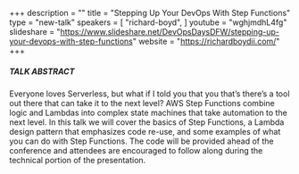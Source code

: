 +++
description = ""
title = "Stepping Up Your DevOps With Step Functions"
type = "new-talk"
speakers = [
        "richard-boyd",
]
youtube = "wghjmdhL4fg"
slideshare = "https://www.slideshare.net/DevOpsDaysDFW/stepping-up-your-devops-with-step-functions"
website = "https://richardboydii.com/"
+++
##### TALK ABSTRACT

Everyone loves Serverless, but what if I told you that you that’s there’s a tool out there that can take it to the next level? AWS Step Functions combine logic and Lambdas into complex state machines that take automation to the next level. In this talk we will cover the basics of Step Functions, a Lambda design pattern that emphasizes code re-use, and some examples of what you can do with Step Functions. The code will be provided ahead of the conference and attendees are encouraged to follow along during the technical portion of the presentation.